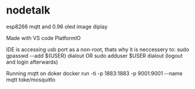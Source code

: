 # nodetalk
esp8266 mqtt and 0.96 oled image diplay


Made with VS code PlatformIO
 
IDE is accessing usb port as a non-root, thats why it is neccessery to: 
sudo gpasswd --add ${USER} dialout OR sudo adduser $USER dialout (logout and login afterwards)


Running mqtt on doker
docker run -ti -p 1883:1883 -p 9001:9001 --name mqtt toke/mosquitto

